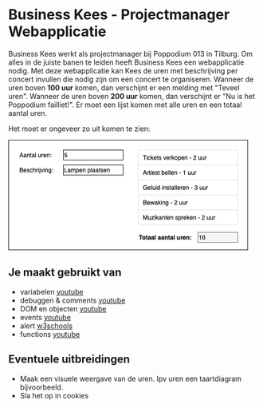# Business Kees - Projectmanager Webapplicatie

Business Kees werkt als projectmanager bij Poppodium 013 in Tilburg. Om alles in de juiste banen te leiden heeft Business Kees een webapplicatie nodig. Met deze webapplicatie kan Kees de uren met beschrijving per concert invullen die nodig zijn om een concert te organiseren. Wanneer de uren boven __100 uur__ komen, dan verschijnt er een melding met "Teveel uren". Wanneer de uren boven __200 uur__ komen, dan verschijnt er "Nu is het Poppodium failliet!". Er moet een lijst komen met alle uren en een totaal aantal uren.

Het moet er ongeveer zo uit komen te zien:

![Background ui](images/BusinessKees-ui.png)

## Je maakt gebruikt van
- variabelen [youtube](https://www.youtube.com/watch?v=oTKpXoqZims)
- debuggen & comments [youtube](https://www.youtube.com/watch?v=XUYCOm38SWY)
- DOM en objecten [youtube](https://www.youtube.com/watch?v=k81rBKqwDhU)
- events [youtube](https://www.youtube.com/watch?v=6jYEabxJXxg)
- alert [w3schools](https://www.w3schools.com/jsref/met_win_alert.asp)
- functions [youtube](https://www.youtube.com/watch?v=zC5cvaETdyQ)

## Eventuele uitbreidingen
- Maak een visuele weergave van de uren. Ipv uren een taartdiagram bijvoorbeeld.
- Sla het op in cookies


